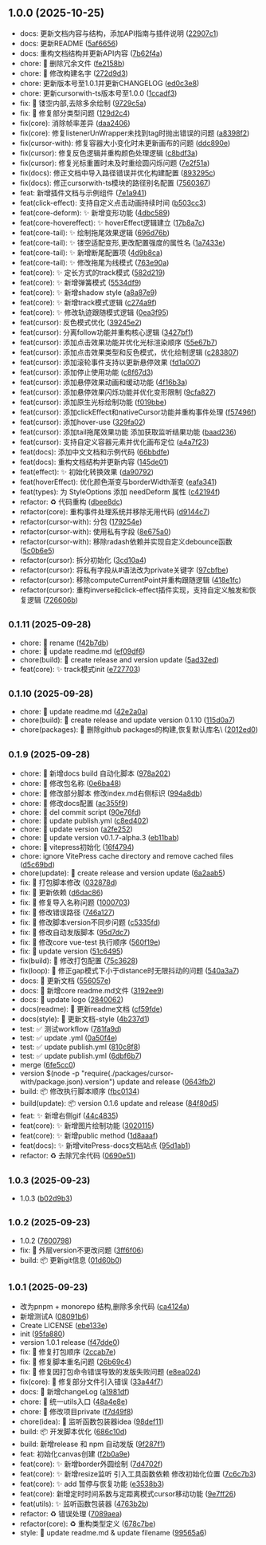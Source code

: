 ## 1.0.0 (2025-10-25)

* docs: 更新文档内容与结构，添加API指南与插件说明 ([22907c1](https://github.com/LeonCry/cursor-with/commit/22907c1))
* docs: 更新README ([5af6656](https://github.com/LeonCry/cursor-with/commit/5af6656))
* docs: 重构文档结构并更新API内容 ([7b62f4a](https://github.com/LeonCry/cursor-with/commit/7b62f4a))
* chore: :hammer: 删除冗余文件 ([fe2158b](https://github.com/LeonCry/cursor-with/commit/fe2158b))
* chore: :hammer: 修改构建名字 ([272d9d3](https://github.com/LeonCry/cursor-with/commit/272d9d3))
* chore: 更新版本号至1.0.1并更新CHANGELOG ([ed0c3e8](https://github.com/LeonCry/cursor-with/commit/ed0c3e8))
* chore: 更新cursorwith-ts版本号至1.0.0 ([1ccadf3](https://github.com/LeonCry/cursor-with/commit/1ccadf3))
* fix: :bug: 镂空内部,去除多余绘制 ([9729c5a](https://github.com/LeonCry/cursor-with/commit/9729c5a))
* fix: :bug: 修复部分类型问题 ([129d2c4](https://github.com/LeonCry/cursor-with/commit/129d2c4))
* fix(core): 消除帧率差异 ([daa2406](https://github.com/LeonCry/cursor-with/commit/daa2406))
* fix(core): 修复listenerUnWrapper未找到tag时抛出错误的问题 ([a8398f2](https://github.com/LeonCry/cursor-with/commit/a8398f2))
* fix(cursor-with): 修复容器大小变化时未更新画布的问题 ([ddc890e](https://github.com/LeonCry/cursor-with/commit/ddc890e))
* fix(cursor): 修复反色逻辑并重构颜色处理逻辑 ([c8bdf3a](https://github.com/LeonCry/cursor-with/commit/c8bdf3a))
* fix(cursor): 修复光标重置时未及时重绘圆闪烁问题 ([7e2f51a](https://github.com/LeonCry/cursor-with/commit/7e2f51a))
* fix(docs): 修正文档中导入路径错误并优化构建配置 ([893295c](https://github.com/LeonCry/cursor-with/commit/893295c))
* fix(docs): 修正cursorwith-ts模块的路径别名配置 ([7560367](https://github.com/LeonCry/cursor-with/commit/7560367))
* feat: 新增插件文档与示例组件 ([7e1a941](https://github.com/LeonCry/cursor-with/commit/7e1a941))
* feat(click-effect): 支持自定义点击动画持续时间 ([b503cc3](https://github.com/LeonCry/cursor-with/commit/b503cc3))
* feat(core-deform): :sparkles: 新增变形功能 ([4dbc589](https://github.com/LeonCry/cursor-with/commit/4dbc589))
* feat(core-hovereffect): :sparkles: hoverEffect逻辑建立 ([17b8a7c](https://github.com/LeonCry/cursor-with/commit/17b8a7c))
* feat(core-tail): :sparkles: 绘制拖尾效果逻辑 ([696d76b](https://github.com/LeonCry/cursor-with/commit/696d76b))
* feat(core-tail): :sparkles: 镂空适配变形,更改配置强度的属性名 ([1a7433e](https://github.com/LeonCry/cursor-with/commit/1a7433e))
* feat(core-tail): :sparkles: 新增断尾配置项 ([4d9b8ca](https://github.com/LeonCry/cursor-with/commit/4d9b8ca))
* feat(core-tail): :sparkles: 修改拖尾为线模式 ([763e90a](https://github.com/LeonCry/cursor-with/commit/763e90a))
* feat(core): :sparkles: 定长方式的track模式 ([582d219](https://github.com/LeonCry/cursor-with/commit/582d219))
* feat(core): :sparkles: 新增弹簧模式 ([5534df9](https://github.com/LeonCry/cursor-with/commit/5534df9))
* feat(core): :sparkles: 新增shadow style ([a8a87e9](https://github.com/LeonCry/cursor-with/commit/a8a87e9))
* feat(core): :sparkles: 新增track模式逻辑 ([c274a9f](https://github.com/LeonCry/cursor-with/commit/c274a9f))
* feat(core): :sparkles: 修改轨迹跟随模式逻辑 ([0ea3f95](https://github.com/LeonCry/cursor-with/commit/0ea3f95))
* feat(cursor): 反色模式优化 ([39245e2](https://github.com/LeonCry/cursor-with/commit/39245e2))
* feat(cursor): 分离follow功能并重构核心逻辑 ([3427bf1](https://github.com/LeonCry/cursor-with/commit/3427bf1))
* feat(cursor): 添加点击效果功能并优化光标渲染顺序 ([55e67b7](https://github.com/LeonCry/cursor-with/commit/55e67b7))
* feat(cursor): 添加点击效果类型和反色模式，优化绘制逻辑 ([c283807](https://github.com/LeonCry/cursor-with/commit/c283807))
* feat(cursor): 添加滚轮事件支持以更新悬停效果 ([fd1a007](https://github.com/LeonCry/cursor-with/commit/fd1a007))
* feat(cursor): 添加停止使用功能 ([c8f67d3](https://github.com/LeonCry/cursor-with/commit/c8f67d3))
* feat(cursor): 添加悬停效果动画和缓动功能 ([4f16b3a](https://github.com/LeonCry/cursor-with/commit/4f16b3a))
* feat(cursor): 添加悬停效果闪烁功能并优化变形限制 ([9cfa827](https://github.com/LeonCry/cursor-with/commit/9cfa827))
* feat(cursor): 添加原生光标绘制功能 ([f019bbe](https://github.com/LeonCry/cursor-with/commit/f019bbe))
* feat(cursor): 添加clickEffect和nativeCursor功能并重构事件处理 ([f57496f](https://github.com/LeonCry/cursor-with/commit/f57496f))
* feat(cursor): 添加hover-use ([329fa02](https://github.com/LeonCry/cursor-with/commit/329fa02))
* feat(cursor): 添加tail拖尾效果功能 添加获取监听结果功能 ([baad236](https://github.com/LeonCry/cursor-with/commit/baad236))
* feat(cursor): 支持自定义容器元素并优化画布定位 ([a4a7f23](https://github.com/LeonCry/cursor-with/commit/a4a7f23))
* feat(docs): 添加中文文档和示例代码 ([66bbdfe](https://github.com/LeonCry/cursor-with/commit/66bbdfe))
* feat(docs): 重构文档结构并更新内容 ([145de01](https://github.com/LeonCry/cursor-with/commit/145de01))
* feat(effect): :sparkles: 初始化转换效果 ([da90792](https://github.com/LeonCry/cursor-with/commit/da90792))
* feat(hoverEffect):  优化颜色渐变与borderWidth渐变 ([eafa341](https://github.com/LeonCry/cursor-with/commit/eafa341))
* feat(types): 为 StyleOptions 添加 needDeform 属性 ([c42194f](https://github.com/LeonCry/cursor-with/commit/c42194f))
* refactor: :recycle: 代码重构 ([dbee8dc](https://github.com/LeonCry/cursor-with/commit/dbee8dc))
* refactor(core): 重构事件处理系统并移除无用代码 ([d9144c7](https://github.com/LeonCry/cursor-with/commit/d9144c7))
* refactor(cursor-with): 分包 ([179254e](https://github.com/LeonCry/cursor-with/commit/179254e))
* refactor(cursor-with): 使用私有字段 ([8e675a0](https://github.com/LeonCry/cursor-with/commit/8e675a0))
* refactor(cursor-with): 移除radash依赖并实现自定义debounce函数 ([5c0b6e5](https://github.com/LeonCry/cursor-with/commit/5c0b6e5))
* refactor(cursor): 拆分初始化 ([3cd10a4](https://github.com/LeonCry/cursor-with/commit/3cd10a4))
* refactor(cursor): 将私有字段从#语法改为private关键字 ([97cbfbe](https://github.com/LeonCry/cursor-with/commit/97cbfbe))
* refactor(cursor): 移除computeCurrentPoint并重构跟随逻辑 ([418e1fc](https://github.com/LeonCry/cursor-with/commit/418e1fc))
* refactor(cursor): 重构inverse和click-effect插件实现，支持自定义触发和恢复逻辑 ([726606b](https://github.com/LeonCry/cursor-with/commit/726606b))



## <small>0.1.11 (2025-09-28)</small>

* chore: :hammer: rename ([f42b7db](https://github.com/LeonCry/cursor-with/commit/f42b7db))
* chore: :hammer: update readme.md ([ef09df6](https://github.com/LeonCry/cursor-with/commit/ef09df6))
* chore(build): :hammer: create release and version update ([5ad32ed](https://github.com/LeonCry/cursor-with/commit/5ad32ed))
* feat(core): :sparkles: track模式init ([e727703](https://github.com/LeonCry/cursor-with/commit/e727703))



## <small>0.1.10 (2025-09-28)</small>

* chore: :hammer: update readme.md ([42e2a0a](https://github.com/LeonCry/cursor-with/commit/42e2a0a))
* chore(build): :hammer: create release and update version 0.1.10 ([115d0a7](https://github.com/LeonCry/cursor-with/commit/115d0a7))
* chore(packages): :hammer: 删除github packages的构建,恢复默认库名\ ([2012ed0](https://github.com/LeonCry/cursor-with/commit/2012ed0))



## <small>0.1.9 (2025-09-28)</small>

* chore: :hammer: 新增docs build 自动化脚本 ([978a202](https://github.com/LeonCry/cursor-with/commit/978a202))
* chore: :hammer: 修改包名称 ([0e6ba48](https://github.com/LeonCry/cursor-with/commit/0e6ba48))
* chore: :hammer: 修改部分脚本 修改index.md右侧标识 ([994a8db](https://github.com/LeonCry/cursor-with/commit/994a8db))
* chore: :hammer: 修改docs配置 ([ac355f9](https://github.com/LeonCry/cursor-with/commit/ac355f9))
* chore: :hammer: del commit script ([90e76fd](https://github.com/LeonCry/cursor-with/commit/90e76fd))
* chore: :hammer: update publish.yml ([c8ed402](https://github.com/LeonCry/cursor-with/commit/c8ed402))
* chore: :hammer: update version ([a2fe252](https://github.com/LeonCry/cursor-with/commit/a2fe252))
* chore: :hammer: update version v0.1.7-alpha.3 ([eb11bab](https://github.com/LeonCry/cursor-with/commit/eb11bab))
* chore: :hammer: vitepress初始化 ([16f4794](https://github.com/LeonCry/cursor-with/commit/16f4794))
* chore: ignore VitePress cache directory and remove cached files ([d5c69bd](https://github.com/LeonCry/cursor-with/commit/d5c69bd))
* chore(update): :hammer: create release and version update ([6a2aab5](https://github.com/LeonCry/cursor-with/commit/6a2aab5))
* fix: :bug: 打包脚本修改 ([032878d](https://github.com/LeonCry/cursor-with/commit/032878d))
* fix: :bug: 更新依赖 ([d6dac86](https://github.com/LeonCry/cursor-with/commit/d6dac86))
* fix: :bug: 修复导入名称问题 ([1000703](https://github.com/LeonCry/cursor-with/commit/1000703))
* fix: :bug: 修改错误路径 ([746a127](https://github.com/LeonCry/cursor-with/commit/746a127))
* fix: :bug: 修改脚本version不同步问题 ([c5335fd](https://github.com/LeonCry/cursor-with/commit/c5335fd))
* fix: :bug: 修改自动发版脚本 ([95d7dc7](https://github.com/LeonCry/cursor-with/commit/95d7dc7))
* fix: :bug: 修改core vue-test 执行顺序 ([560f19e](https://github.com/LeonCry/cursor-with/commit/560f19e))
* fix: :bug: update version ([51c6495](https://github.com/LeonCry/cursor-with/commit/51c6495))
* fix(build): :bug: 修改打包配置 ([75c3628](https://github.com/LeonCry/cursor-with/commit/75c3628))
* fix(loop): :bug: 修正gap模式下小于distance时无限抖动的问题 ([540a3a7](https://github.com/LeonCry/cursor-with/commit/540a3a7))
* docs: :memo: 更新文档 ([556057e](https://github.com/LeonCry/cursor-with/commit/556057e))
* docs: :memo: 新增core readme.md文件 ([3192ee9](https://github.com/LeonCry/cursor-with/commit/3192ee9))
* docs: :memo: update logo ([2840062](https://github.com/LeonCry/cursor-with/commit/2840062))
* docs(readme): :memo: 更新readme文档 ([cf59fde](https://github.com/LeonCry/cursor-with/commit/cf59fde))
* docs(style): :memo: 更新文档-style ([4b237d1](https://github.com/LeonCry/cursor-with/commit/4b237d1))
* test: :white_check_mark: 测试workflow ([781fa9d](https://github.com/LeonCry/cursor-with/commit/781fa9d))
* test: :white_check_mark: update .yml ([0a50f4e](https://github.com/LeonCry/cursor-with/commit/0a50f4e))
* test: :white_check_mark: update publish.yml ([810c8f8](https://github.com/LeonCry/cursor-with/commit/810c8f8))
* test: :white_check_mark: update publish.yml ([6dbf6b7](https://github.com/LeonCry/cursor-with/commit/6dbf6b7))
* merge ([6fe5cc0](https://github.com/LeonCry/cursor-with/commit/6fe5cc0))
* version $(node -p "require(./packages/cursor-with/package.json).version") update and release ([0643fb2](https://github.com/LeonCry/cursor-with/commit/0643fb2))
* build: :package: 修改执行脚本顺序 ([fbc0134](https://github.com/LeonCry/cursor-with/commit/fbc0134))
* build(update): :package: version 0.1.6 update and release ([84f80d5](https://github.com/LeonCry/cursor-with/commit/84f80d5))
* feat: :sparkles: 新增右侧gif ([44c4835](https://github.com/LeonCry/cursor-with/commit/44c4835))
* feat(core): :sparkles: 新增图片绘制功能 ([3020115](https://github.com/LeonCry/cursor-with/commit/3020115))
* feat(core): :sparkles: 新增public method ([1d8aaaf](https://github.com/LeonCry/cursor-with/commit/1d8aaaf))
* feat(docs): :sparkles: 新增vitePress-docs文档站点 ([95d1ab1](https://github.com/LeonCry/cursor-with/commit/95d1ab1))
* refactor: :recycle: 去除冗余代码 ([0690e51](https://github.com/LeonCry/cursor-with/commit/0690e51))



## <small>1.0.3 (2025-09-23)</small>

* 1.0.3 ([b02d9b3](https://github.com/LeonCry/cursor-with/commit/b02d9b3))



## <small>1.0.2 (2025-09-23)</small>

* 1.0.2 ([7600798](https://github.com/LeonCry/cursor-with/commit/7600798))
* fix: :bug: 外层version不更改问题 ([3ff6f06](https://github.com/LeonCry/cursor-with/commit/3ff6f06))
* build: :package: 更新git信息 ([01d60b0](https://github.com/LeonCry/cursor-with/commit/01d60b0))



## <small>1.0.1 (2025-09-23)</small>

* 改为pnpm + monorepo 结构,删除多余代码 ([ca4124a](https://github.com/LeonCry/cursor-with/commit/ca4124a))
* 新增测试A ([08091b6](https://github.com/LeonCry/cursor-with/commit/08091b6))
* Create LICENSE ([ebe133e](https://github.com/LeonCry/cursor-with/commit/ebe133e))
* init ([95fa880](https://github.com/LeonCry/cursor-with/commit/95fa880))
* version 1.0.1 release ([f47dde0](https://github.com/LeonCry/cursor-with/commit/f47dde0))
* fix: :bug: 修复打包顺序 ([2ccab7e](https://github.com/LeonCry/cursor-with/commit/2ccab7e))
* fix: :bug: 修复脚本重名问题 ([26b69c4](https://github.com/LeonCry/cursor-with/commit/26b69c4))
* fix: :bug: 修复因打包命令错误导致的发版失败问题 ([e8ea024](https://github.com/LeonCry/cursor-with/commit/e8ea024))
* fix(core): :bug: 修复部分文件引入错误 ([33a44f7](https://github.com/LeonCry/cursor-with/commit/33a44f7))
* docs: :memo: 新增changeLog ([a1981df](https://github.com/LeonCry/cursor-with/commit/a1981df))
* chore: :hammer: 统一utils入口 ([48a4e8e](https://github.com/LeonCry/cursor-with/commit/48a4e8e))
* chore: :hammer: 修改项目private ([f7d49f8](https://github.com/LeonCry/cursor-with/commit/f7d49f8))
* chore(idea): :hammer: 监听函数包装器idea ([98def11](https://github.com/LeonCry/cursor-with/commit/98def11))
* build: :package: 开发脚本优化 ([686c10d](https://github.com/LeonCry/cursor-with/commit/686c10d))
* build: 新增release 和 npm 自动发版 ([9f287f1](https://github.com/LeonCry/cursor-with/commit/9f287f1))
* feat: 初始化canvas创建 ([f2b0a9e](https://github.com/LeonCry/cursor-with/commit/f2b0a9e))
* feat(core): :sparkles: 新增border外圆绘制 ([7d4702f](https://github.com/LeonCry/cursor-with/commit/7d4702f))
* feat(core): :sparkles: 新增resize监听 引入工具函数依赖 修改初始化位置 ([7c6c7b3](https://github.com/LeonCry/cursor-with/commit/7c6c7b3))
* feat(core): :sparkles: add 暂停与恢复功能 ([e3538b3](https://github.com/LeonCry/cursor-with/commit/e3538b3))
* feat(core): 新增定时时间系数与定距离模式cursor移动功能 ([9e7ff26](https://github.com/LeonCry/cursor-with/commit/9e7ff26))
* feat(utils): :sparkles: 监听函数包装器 ([4763b2b](https://github.com/LeonCry/cursor-with/commit/4763b2b))
* refactor: :recycle: 错误处理 ([7089aea](https://github.com/LeonCry/cursor-with/commit/7089aea))
* refactor(core): :recycle: 重构类型定义 ([678c7be](https://github.com/LeonCry/cursor-with/commit/678c7be))
* style: :lipstick: update readme.md & update filename ([99565a6](https://github.com/LeonCry/cursor-with/commit/99565a6))



